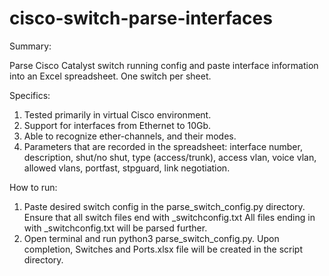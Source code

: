# cisco-switch-parse-interfaces

Summary:

Parse Cisco Catalyst switch running config and paste interface information into an Excel spreadsheet. One switch per 
sheet.

Specifics:

1) Tested primarily in virtual Cisco environment. 
2) Support for interfaces from Ethernet to 10Gb.
3) Able to recognize ether-channels, and their modes.
4) Parameters that are recorded in the spreadsheet: interface number, description, shut/no shut, type (access/trunk), 
   access vlan, voice vlan, allowed vlans, portfast, stpguard, link negotiation.
   
How to run:

1) Paste desired switch config in the parse_switch_config.py directory. Ensure that all switch files end with 
   _switchconfig.txt All files ending in with _switchconfig.txt will be parsed further.
2) Open terminal and run python3 parse_switch_config.py. Upon completion, Switches and Ports.xlsx file will be created 
   in the script directory.